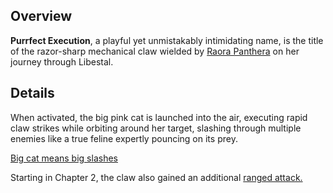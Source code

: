 <!-- title: Purrfect Execution -->
<!-- quote: Raooo! -->
<!-- chapters: -1 -->
<!-- images: (Raora's first time wielding Purrfect Execution), (Purrfect Execution as viewed from the inventory), (Purrfect Execution's ability activated) -->
<!-- model: true -->

## Overview

**Purrfect Execution**, a playful yet unmistakably intimidating name, is the title of the razor-sharp mechanical claw wielded by [Raora Panthera](#entry:raora-entry) on her journey through Libestal.

## Details

When activated, the big pink cat is launched into the air, executing rapid claw strikes while orbiting around her target, slashing through multiple enemies like a true feline expertly pouncing on its prey.

[Big cat means big slashes](#embed:https://www.youtube.com/live/8ybUOw9NhMc?si=8Pej7LP6Am3NbGSa&t=6746)

Starting in Chapter 2, the claw also gained an additional [ranged attack.](#entry:revelations-entry)
